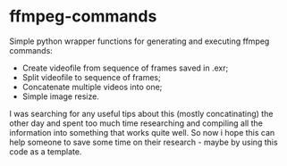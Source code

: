 # ffmpeg-commands
Simple python wrapper functions for generating and executing ffmpeg commands:
* Create videofile from sequence of frames saved in .exr;
* Split videofile to sequence of frames;
* Concatenate multiple videos into one;
* Simple image resize.

I was searching for any useful tips about this (mostly concatinating) the other day and spent too much time researching and compiling all the information into something that works quite well. So now i hope this can help someone to save some time on their research - maybe by using this code as a template.
